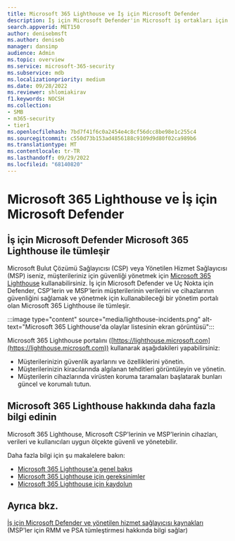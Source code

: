 ```yaml
---
title: Microsoft 365 Lighthouse ve İş için Microsoft Defender
description: İş için Microsoft Defender'in Microsoft iş ortakları için bir güvenlik çözümü olan Microsoft 365 Lighthouse ile nasıl tümleştirdiğini görün.
search.appverid: MET150
author: denisebmsft
ms.author: deniseb
manager: dansimp
audience: Admin
ms.topic: overview
ms.service: microsoft-365-security
ms.subservice: mdb
ms.localizationpriority: medium
ms.date: 09/28/2022
ms.reviewer: shlomiakirav
f1.keywords: NOCSH
ms.collection:
- SMB
- m365-security
- tier1
ms.openlocfilehash: 7bd7f41f6c0a2454e4c8cf56dcc8be98e1c255c4
ms.sourcegitcommit: c550d73b153ad4856188c9109d9d80f02ca989b6
ms.translationtype: MT
ms.contentlocale: tr-TR
ms.lasthandoff: 09/29/2022
ms.locfileid: "68140820"
---
```

# <a name="microsoft-365-lighthouse-and-microsoft-defender-for-business"></a>Microsoft 365 Lighthouse ve İş için Microsoft Defender

## <a name="microsoft-defender-for-business-integrates-with-microsoft-365-lighthouse"></a>İş için Microsoft Defender Microsoft 365 Lighthouse ile tümleşir

Microsoft Bulut Çözümü Sağlayıcısı (CSP) veya Yönetilen Hizmet Sağlayıcısı (MSP) iseniz, müşterileriniz için güvenliği yönetmek için [Microsoft 365 Lighthouse](../../lighthouse/m365-lighthouse-overview.md) kullanabilirsiniz. İş için Microsoft Defender ve Uç Nokta için Defender, CSP'lerin ve MSP'lerin müşterilerinin verilerini ve cihazlarının güvenliğini sağlamak ve yönetmek için kullanabileceği bir yönetim portalı olan Microsoft 365 Lighthouse ile tümleşir.

:::image type="content" source="media/lighthouse-incidents.png" alt-text="Microsoft 365 Lighthouse'da olaylar listesinin ekran görüntüsü":::

 Microsoft 365 Lighthouse portalını ([https://lighthouse.microsoft.com](https://lighthouse.microsoft.com)) kullanarak aşağıdakileri yapabilirsiniz:

- Müşterilerinizin güvenlik ayarlarını ve özelliklerini yönetin. 
- Müşterilerinizin kiracılarında algılanan tehditleri görüntüleyin ve yönetin.
- Müşterilerin cihazlarında virüsten koruma taramaları başlatarak bunları güncel ve korumalı tutun.

## <a name="learn-more-about-microsoft-365-lighthouse"></a>Microsoft 365 Lighthouse hakkında daha fazla bilgi edinin

Microsoft 365 Lighthouse, Microsoft CSP'lerinin ve MSP'lerinin cihazları, verileri ve kullanıcıları uygun ölçekte güvenli ve yönetebilir.

Daha fazla bilgi için şu makalelere bakın:

- [Microsoft 365 Lighthouse'a genel bakış](../../lighthouse/m365-lighthouse-overview.md)
- [Microsoft 365 Lighthouse için gereksinimler](../../lighthouse/m365-lighthouse-requirements.md)
- [Microsoft 365 Lighthouse için kaydolun](../../lighthouse/m365-lighthouse-sign-up.md)

## <a name="see-also"></a>Ayrıca bkz.

[İş için Microsoft Defender ve yönetilen hizmet sağlayıcısı kaynakları](mdb-partners.md) (MSP'ler için RMM ve PSA tümleştirmesi hakkında bilgi sağlar)